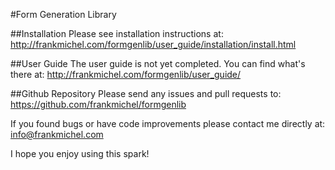 #Form Generation Library

##Installation
Please see installation instructions at:
http://frankmichel.com/formgenlib/user_guide/installation/install.html

##User Guide
The user guide is not yet completed. You can find what's there at:
http://frankmichel.com/formgenlib/user_guide/

##Github Repository
Please send any issues and pull requests to:
https://github.com/frankmichel/formgenlib

If you found bugs or have code improvements please contact me directly at:
info@frankmichel.com

I hope you enjoy using this spark!